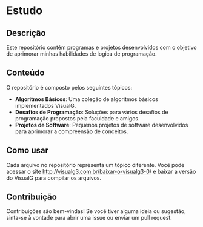 # Estudo

## Descrição

Este repositório contém programas e projetos desenvolvidos com o objetivo de aprimorar minhas habilidades de logica de programação.

## Conteúdo

O repositório é composto pelos seguintes tópicos:

- **Algoritmos Básicos**: Uma coleção de algoritmos básicos implementados VisualG.
- **Desafios de Programação**: Soluções para vários desafios de programação propostos pela faculdade e amigos.
- **Projetos de Software**: Pequenos projetos de software desenvolvidos para aprimorar a compreensão de conceitos.

## Como usar

Cada arquivo no repositório representa um tópico diferente. Você pode acessar o site http://visualg3.com.br/baixar-o-visualg3-0/ e baixar a versão do VisualG para compilar os arquivos.

## Contribuição

Contribuições são bem-vindas! Se você tiver alguma ideia ou sugestão, sinta-se à vontade para abrir uma issue ou enviar um pull request.
